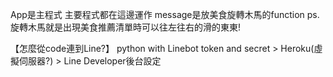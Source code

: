 App是主程式 主要程式都在這邊運作
message是放美食旋轉木馬的function 
ps. 旋轉木馬就是出現美食推薦清單時可以往左往右的滑的東東!

【怎麼從code連到Line?】
python with Linebot token and secret > Heroku(虛擬伺服器?) > Line Developer後台設定
